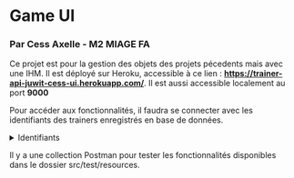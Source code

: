 # Game UI
### Par Cess Axelle - M2 MIAGE FA

Ce projet est pour la gestion des objets des projets pécedents mais avec une IHM.
Il est déployé sur Heroku, accessible à ce lien : **https://trainer-api-juwit-cess-ui.herokuapp.com/**.
Il est aussi accessible localement au port **9000**

Pour accéder aux fonctionnalités, il faudra se connecter avec les identifiants des trainers enregistrés en base de données.
<details>
  <summary>Identifiants</summary>
  
  Ash
  ```javascript
  userName = Ash
  password = ash_password
  ```
  
  Misty
  ```javascript
  userName = Misty
  password = misty_password
  ```
  
</details>

Il y a une collection Postman pour tester les fonctionnalités disponibles dans le dossier src/test/resources.
